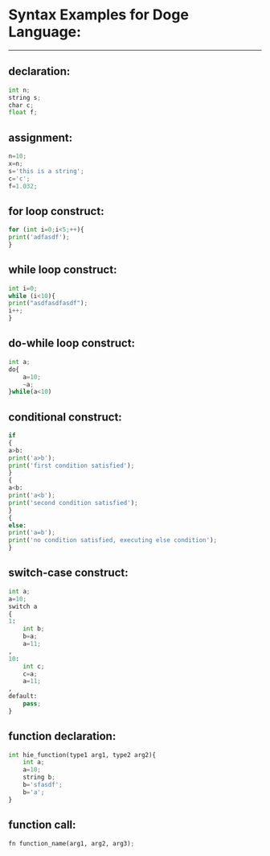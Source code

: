 # Syntax Examples for Doge Language:
---

## declaration:
```python
int n;
string s;
char c;
float f;
```

## assignment:
```python
n=10;
x=n;
s='this is a string';
c='c';
f=1.032;
```

## for loop construct:

```python
for (int i=0;i<5;++){
print('adfasdf');
}
```

## while loop construct:

```python
int i=0;
while (i<10){
print("asdfasdfasdf");
i++;
}
```

## do-while loop construct:
```python
int a;
do{
	a=10;
	~a;
}while(a<10)
```
## conditional construct:

```python
if
{
a>b:
print('a>b');
print('first condition satisfied');
}
{
a<b:
print('a<b');
print('second condition satisfied');
}
{
else:
print('a=b');
print('no condition satisfied, executing else condition');
}
```

## switch-case construct:
```python
int a;
a=10;
switch a
{
1:
	int b;
	b=a;
	a=11;
,
10:
	int c;
	c=a;
	a=11;
,
default:
	pass;
}
```

## function declaration:
```python
int hie_function(type1 arg1, type2 arg2){
	int a;
	a=10;
	string b;
	b='sfasdf';
	b='a';
}
```

## function call:
```python
fn function_name(arg1, arg2, arg3);
```